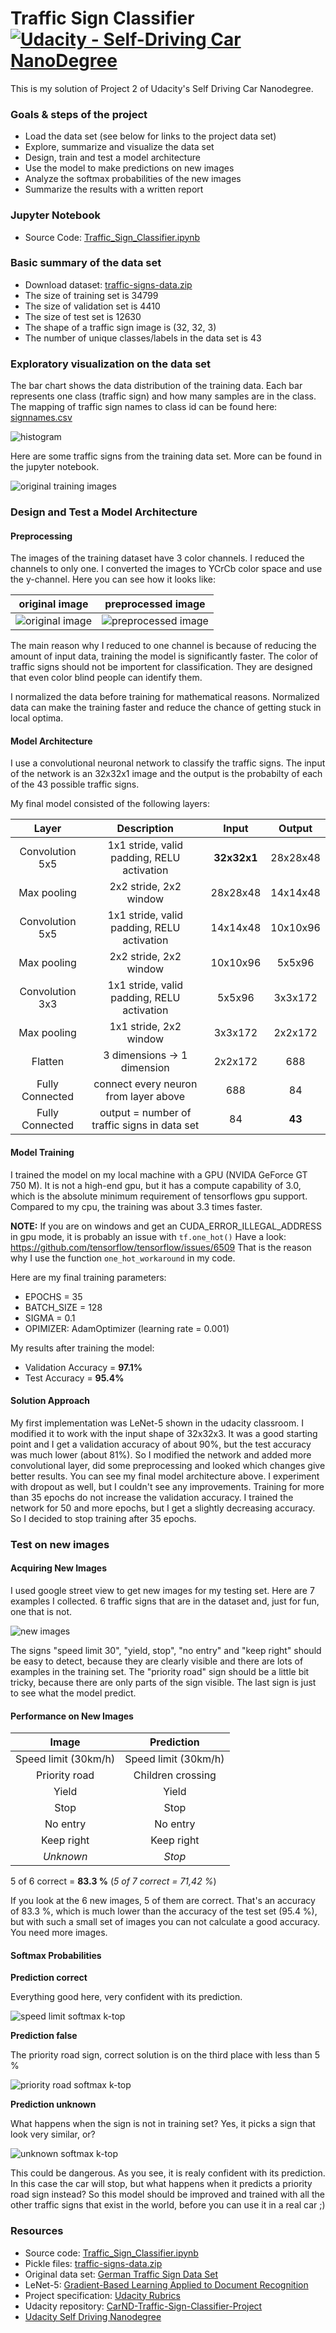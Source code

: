 # Traffic Sign Classifier [![Udacity - Self-Driving Car NanoDegree](https://s3.amazonaws.com/udacity-sdc/github/shield-carnd.svg)](http://www.udacity.com/drive)

This is my solution of Project 2 of Udacity's Self Driving Car Nanodegree.  

### Goals & steps of the project
* Load the data set (see below for links to the project data set)
* Explore, summarize and visualize the data set
* Design, train and test a model architecture
* Use the model to make predictions on new images
* Analyze the softmax probabilities of the new images
* Summarize the results with a written report

### Jupyter Notebook

* Source Code: [Traffic_Sign_Classifier.ipynb](./Traffic_Sign_Classifier.ipynb)

### Basic summary of the data set

* Download dataset: [traffic-signs-data.zip](https://d17h27t6h515a5.cloudfront.net/topher/2017/February/5898cd6f_traffic-signs-data/traffic-signs-data.zip)
* The size of training set is 34799
* The size of validation set is 4410
* The size of test set is 12630
* The shape of a traffic sign image is (32, 32, 3)
* The number of unique classes/labels in the data set is 43

### Exploratory visualization on the data set

The bar chart shows the data distribution of the training data. Each bar represents one class (traffic sign) and how many samples are in the class. The mapping of traffic sign names to class id can be found here: [signnames.csv](./signnames.csv)

![histogram](./images/histogram.png "histogram")

Here are some traffic signs from the training data set. More can be found in the jupyter notebook.

![original training images](./images/training_data_raw.jpg "original training images")

### Design and Test a Model Architecture

#### Preprocessing

The images of the training dataset have 3 color channels. I reduced the channels to only one. I converted the images to YCrCb color space and use the y-channel. Here you can see how it looks like:

|original image|preprocessed image
|----|----|
|![original image](./images/original_image.png "original image")|![preprocessed  image](./images/preprocessed_image.png "preprocessed image")|

The main reason why I reduced to one channel is because of reducing the amount of input data, training the model is significantly faster. The color of traffic signs should not be importent for classification. They are designed that even color blind people can identify them.

I normalized the data before training for mathematical reasons. Normalized data can make the training faster and reduce the chance of getting stuck in local optima.

#### Model Architecture
 
 I use a convolutional neuronal network to classify the traffic signs. The input of the network is an 32x32x1 image and the output is the probabilty of each of the 43 possible traffic signs.
 
 My final model consisted of the following layers:

| Layer         		|     Description	        					| Input |Output| 
|:---------------------:|:---------------------------------------------:| :----:|:-----:|
| Convolution 5x5     	| 1x1 stride, valid padding, RELU activation 	|**32x32x1**|28x28x48|
| Max pooling			| 2x2 stride, 2x2 window						|28x28x48|14x14x48|
| Convolution 5x5 	    | 1x1 stride, valid padding, RELU activation 	|14x14x48|10x10x96|
| Max pooling			| 2x2 stride, 2x2 window	   					|10x10x96|5x5x96|
| Convolution 3x3 		| 1x1 stride, valid padding, RELU activation    |5x5x96|3x3x172|
| Max pooling			| 1x1 stride, 2x2 window        				|3x3x172|2x2x172|
| Flatten				| 3 dimensions -> 1 dimension					|2x2x172| 688|
| Fully Connected | connect every neuron from layer above			|688|84|
| Fully Connected | output = number of traffic signs in data set	|84|**43**|

#### Model Training

I trained the model on my local machine with a GPU (NVIDA GeForce GT 750 M). It is not a high-end gpu, but it has a compute capability of 3.0, which is the absolute minimum requirement of tensorflows gpu support. Compared to my cpu, the training was about 3.3 times faster.

**NOTE:** If you are on windows and get an CUDA_ERROR_ILLEGAL_ADDRESS in gpu mode, it is probably an issue with ```tf.one_hot()``` Have a look: https://github.com/tensorflow/tensorflow/issues/6509 That is the reason why I use the function ```one_hot_workaround``` in my code.

Here are my final training parameters:
* EPOCHS = 35
* BATCH_SIZE = 128
* SIGMA = 0.1
* OPIMIZER: AdamOptimizer (learning rate = 0.001)

My results after training the model:
* Validation Accuracy = **97.1%**
* Test Accuracy = **95.4%**

#### Solution Approach

My first implementation was LeNet-5 shown in the udacity classroom. I modified it to work with the input shape of 32x32x3. It was a good starting point and I get a validation accuracy of about 90%, but the test accuracy was much lower (about 81%). So I modified the network and added more convolutional layer, did some preprocessing and looked which changes give better results. You can see my final model architecture above. I experiment with dropout as well, but I couldn't see any improvements. Training for more than 35 epochs do not increase the validation accuracy. I trained the network for 50 and more epochs, but I get a slightly decreasing accuracy. So I decided to stop training after 35 epochs.

### Test on new images

#### Acquiring New Images

I used google street view to get new images for my testing set. Here are 7 examples I collected. 6 traffic signs that are in the dataset and, just for fun, one that is not.

![new images](./images/new_images.png "new images")

The signs "speed limit 30", "yield, stop", "no entry" and "keep right" should be easy to detect, because they are clearly visible and there are lots of examples in the training set. The "priority road" sign should be a little bit tricky, because there are only parts of the sign visible. The last sign is just to see what the model predict.

#### Performance on New Images

| Image			        |     Prediction		| 
|:---------------------:|:---------------------:| 
| Speed limit (30km/h)  | Speed limit (30km/h)  | 
| Priority road   		| Children crossing 	|
| Yield			| Yield					|
| Stop		| Stop					|
| No entry		| No entry  |
| Keep right | Keep right |
| *Unknown* | *Stop* |

5 of 6 correct = **83.3 %** (*5 of 7 correct = 71,42 %*)

If you look at the 6 new images, 5 of them are correct. That's an accuracy of 83.3 %, which is much lower than the accuracy of the test set (95.4 %), but with such a small set of images you can not calculate a good accuracy. You need more images.

#### Softmax Probabilities

**Prediction correct**

Everything good here, very confident with its prediction.

![speed limit softmax k-top](./images/speed_limit_k_top.png "speed limit softmax k-top")

**Prediction false**

The priority road sign, correct solution is on the third place with less than 5 %

![priority road softmax k-top](./images/priority_road_k_top.png "priority road softmax k-top")

**Prediction unknown**

What happens when the sign is not in training set? Yes, it picks a sign that look very similar, or? 

![unknown softmax k-top](./images/unknown_k_top.png "unkown softmax k-top")

This could be dangerous. As you see, it is realy confident with its prediction. In this case the car will stop, but what happens when it predicts a priority road sign instead? So this model should be improved and trained with all the other traffic signs that exist in the world, before you can use it in a real car ;)

### Resources
* Source code: [Traffic_Sign_Classifier.ipynb](./Traffic_Sign_Classifier.ipynb)
* Pickle files: [traffic-signs-data.zip](https://d17h27t6h515a5.cloudfront.net/topher/2017/February/5898cd6f_traffic-signs-data/traffic-signs-data.zip)
* Original data set: [German Traffic Sign Data Set](http://benchmark.ini.rub.de/?section=gtsrb&subsection=dataset)
* LeNet-5: [Gradient-Based Learning Applied to Document Recognition](http://yann.lecun.com/exdb/publis/pdf/lecun-01a.pdf)
* Project specification: [Udacity Rubrics](https://review.udacity.com/#!/rubrics/481/view)
* Udacity repository: [CarND-Traffic-Sign-Classifier-Project](https://github.com/udacity/CarND-Traffic-Sign-Classifier-Project)
* [Udacity Self Driving Nanodegree](http://www.udacity.com/drive)